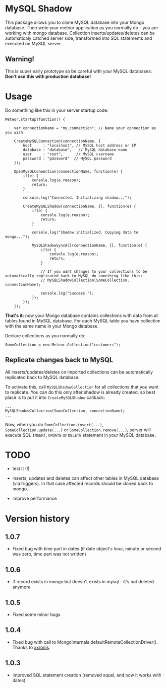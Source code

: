 MySQL Shadow
============

This package allows you to clone MySQL database into your Mongo database. 
Then write your meteor application as you normally do - you are working with mongo database.
Collection inserts/updates/deletes can be automaticaly catched server side, transformed into SQL statements and executed on MySQL server.


Warning!
--------

This is super early prototype so be careful with your MySQL databases: **Don't use this with production database!**


Usage
=====

Do something like this in your server startup code:

```
Meteor.startup(function() {

	var connectionName = "my_connection"; // Name your connection as you wish

	CreateMySQLConnection(connectionName, {
		host     : "localhost", // MySQL host address or IP
		database : "database",   // MySQL database name
		user     : "root",      // MySQL username
		password : "password"  // MySQL password
	});

	OpenMySQLConnection(connectionName, function(e) {
		if(e) {
			console.log(e.reason);
			return;
		}

		console.log("Connected. Initializing shadow...");

		CreateMySQLShadow(connectionName, {}, function(e) {
			if(e) {
				console.log(e.reason);
				return;
			}

			console.log("Shadow initialized. Copying data to mongo...");

			MySQLShadowSyncAll(connectionName, {}, function(e) {
				if(e) {
					console.log(e.reason);
					return;
				}

				// If you want changes to your collections to be automatically replicated back to MySQL do something like this:
				// MySQLShadowCollection(SomeCollection, connectionName);

				console.log("Success.");
			});
		});
	});

```
**That's it:** now your Mongo database contains collections with data from all tables found in MySQL database. For each MySQL table you have collection with the same name in your Mongo database.


Declare collections as you normally do:

```
SomeCollection = new Meteor.Collection("customers");
```


Replicate changes back to MySQL
-------------------------------

All inserts/updates/deletes on imported collections can be automatically replicated back to MySQL database. 

To activate this, call `MySQLShadowCollection` for all collections that you want to replicate.
You can do this only after shadow is already created, so best place is to put it into `CreateMySQLShadow` callback:

```
...
MySQLShadowCollection(SomeCollection, connectionName);
...
```

Now, when you do `SomeCollection.insert(...)`, `SomeCollection.update(...)` or `SomeCollection.remove(...)`, server will execute SQL `INSERT`, `UPDATE` or `DELETE` statement in your MySQL database.


TODO
====

- test it (!)

- inserts, updates and deletes can affect other tables in MySQL database (via triggers). In that case affected records should be cloned back to mongo.

- improve performance


Version history
===============

1.0.7
-----

- Fixed bug with time part in dates (if date object's hour, minute or second was zero, time part was not written)


1.0.6
-----

- If record exists in mongo but doesn't exists in mysql - it's not deleted anymore


1.0.5
-----

- Fixed some minor bugs


1.0.4
-----

- Fixed bug with call to MongoInternals.defaultRemoteCollectionDriver(). Thanks to <a href="https://github.com/xxronis" target="_blank">xxronis</a>.


1.0.3
-----

- Improved SQL statement creation (removed squel, and now it works with dates)
